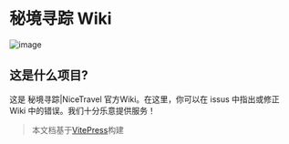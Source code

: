 # 秘境寻踪 Wiki

![image](https://socialify.git.ci/s80808080/nicetravel/image?description=1&font=Raleway&issues=1&language=1&name=1&owner=1&pattern=Diagonal%20Stripes&stargazers=1&theme=Light)

## 这是什么项目?

 这是 秘境寻踪|NiceTravel 官方Wiki。在这里，你可以在 issus 中指出或修正 Wiki 中的错误。我们十分乐意提供服务！

> 本文档基于[VitePress](https://vitepress.dev/)构建


